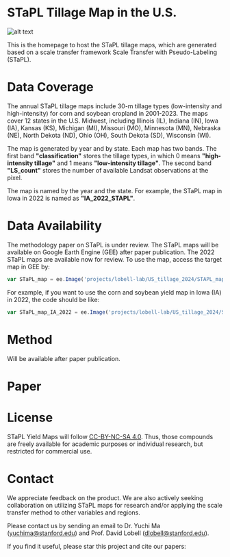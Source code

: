 # STaPL Tillage Map in the U.S.

![alt text](https://github.com/yuchima8/STaPL/blob/main/Fig4_STAPL_Tillage_Maps.png)

This is the homepage to host the STaPL tillage maps, which are generated based on a scale transfer framework Scale Transfer with Pseudo-Labeling (STaPL).

# Data Coverage

The annual STaPL tillage maps include 30-m tillage types (low-intensity and high-intensity) for corn and soybean cropland in 2001-2023. The maps cover 12 states in the U.S. Midwest, including Illinois (IL), Indiana (IN), Iowa (IA), Kansas (KS), Michigan (MI), Missouri (MO), Minnesota (MN), Nebraska (NE), North Dekota (ND), Ohio (OH), South Dekota (SD), Wisconsin (WI). 


The map is generated by year and by state. Each map has two bands. The first band __"classification"__ stores the tillage types, in which 0 means __"high-intensity tillage"__ and 1 means __"low-intensity tillage"__. The second band __"LS_count"__ stores the number of available Landsat observations at the pixel.

The map is named by the year and the state. For example, the STaPL map in Iowa in 2022 is named as __"IA_2022_STAPL"__.

# Data Availability

The methodology paper on STaPL is under review. The STaPL maps will be available on Google Earth Engine (GEE) after paper publication. The 2022 STaPL maps are available now for review. To use the map, access the target map in GEE by: 

```javascript
var STaPL_map = ee.Image('projects/lobell-lab/US_tillage_2024/STAPL_maps/' + image_name)
```

For example, if you want to use the corn and soybean yield map in Iowa (IA) in 2022, the code should be like:

```javascript
var STaPL_map_IA_2022 = ee.Image('projects/lobell-lab/US_tillage_2024/STAPL_maps/IA_2022_STAPL')
```

# Method 

Will be available after paper publication. 

# Paper



# License

STaPL Yield Maps will follow [CC-BY-NC-SA 4.0](https://github.com/yuchima8/QDANN_Yield_Map/blob/main/CC-BY-NC-SA-4.0.txt). Thus, those compounds are freely available for academic purposes or individual research, but restricted for commercial use.

# Contact

We appreciate feedback on the product. We are also actively seeking collaboration on utilizing STaPL maps for research and/or applying the scale transfer method to other variables and regions. 

Please contact us by sending an email to Dr. Yuchi Ma (yuchima@stanford.edu) and Prof. David Lobell (dlobell@stanford.edu).

If you find it useful, please star this project and cite our papers:

